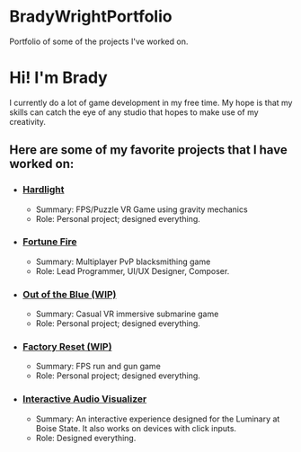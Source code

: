 # BradyWrightPortfolio
Portfolio of some of the projects I've worked on.

<h1>Hi! I'm Brady</h1>

<p>I currently do a lot of game development in my free time. My hope is that my skills can catch the eye of any studio that hopes to make use of my creativity.<p>

<h2>Here are some of my favorite projects that I have worked on:</h2>

<ul>
  <li><h3><a href="https://github.com/Brady002/Hardlight">Hardlight</a></h3>
    <ul>
      <li>Summary: FPS/Puzzle VR Game using gravity mechanics</li>
      <li>Role: Personal project; designed everything.</li>
    </ul>
  </li>
  
  <li><h3><a href="https://github.com/BerxtonChapsticks/FortuneFire">Fortune Fire</a></h3>
    <ul>
      <li>Summary: Multiplayer PvP blacksmithing game</li>
      <li>Role: Lead Programmer, UI/UX Designer, Composer.</li>
    </ul>
  </li>
  
  <li><h3><a href="https://github.com/Brady002/Out-of-the-Blue">Out of the Blue (WIP)</a></h3>
    <ul>
      <li>Summary: Casual VR immersive submarine game</li>
      <li>Role: Personal project; designed everything.</li>
    </ul>
  </li>

  <li><h3><a href="https://github.com/Brady002/Factory-Reset">Factory Reset (WIP)</a></h3>
    <ul>
      <li>Summary: FPS run and gun game</li>
      <li>Role: Personal project; designed everything.</li>
    </ul>
  </li>

  <li><h3><a href="https://github.com/Brady002/Interactive-Audio-Visualizer">Interactive Audio Visualizer</a></h3>
    <ul>
      <li>Summary: An interactive experience designed for the Luminary at Boise State. It also works on devices with click inputs.</li>
      <li>Role: Designed everything.</li>
    </ul>
  </li>
</ul>
